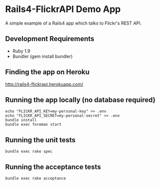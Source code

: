 # Rails4-FlickrAPI Demo App
A simple example of a Rails4 app which talks to Flickr's REST API.

## Development Requirements
* Ruby 1.9
* Bundler (gem install bundler)

## Finding the app on Heroku
http://rails4-flickrapi.herokuapp.com/

## Running the app locally (no database required)
```
echo "FLICKR_API_KEY=my-personal-key" >> .env
echo "FLICKR_API_SECRET=my-personal-secret" >> .env
bundle install
bundle exec foreman start
```

## Running the unit tests 
```
bundle exec rake spec
```

## Running the acceptance tests
```
bundle exec rake acceptance
```